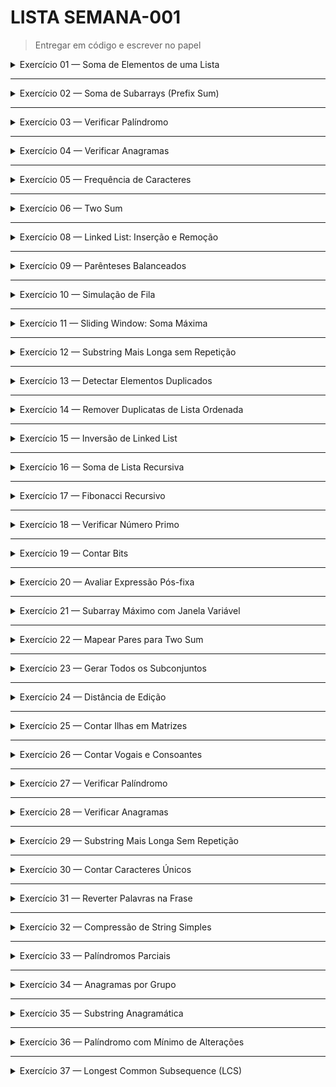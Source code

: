 #  LISTA SEMANA-001

> Entregar em código e escrever no papel

<details>
<summary>Exercício 01 — Soma de Elementos de uma Lista</summary>

**Tema:** Array – Manipulação Básica  
**Dificuldade:** Fácil  

### Enunciado
Crie uma função em Python chamada `soma_lista` que receba uma lista de números inteiros e retorne a soma de todos os elementos da lista.  

**Exemplo de entrada e saída:**
```
entrada = [1, 2, 3, 4, 5]
saida = soma_lista(entrada)
print(saida)  # 15
```

### Requisitos / Limitações
Não utilize a função built-in sum().

Percorra a lista usando loops (for ou while).

A função deve retornar 0 caso a lista esteja vazia.

Dica: inicialize uma variável acumuladora e vá somando os elementos da lista.

</details>

---

<details>
<summary>Exercício 02 — Soma de Subarrays (Prefix Sum)</summary>

**Tema:** Array – Prefix Sum  
**Dificuldade:** Fácil  

### Enunciado
Crie uma função em Python chamada `prefix_sum` que receba uma lista de números inteiros `nums` e um inteiro `k`, e retorne uma lista contendo a soma de todos os subarrays de tamanho `k`.

**Exemplo de entrada e saída:**
```
nums = [1, 2, 3, 4, 5]
k = 3
saida = prefix_sum(nums, k)
print(saida) # [6, 9, 12]
```

**Explicação:**  
```
- Subarray [1, 2, 3] → soma = 6  
- Subarray [2, 3, 4] → soma = 9  
- Subarray [3, 4, 5] → soma = 12  

```

### Requisitos / Limitações
Não utilize funções externas como numpy.sum().

Use Prefix Sum ou Sliding Window para otimizar a solução.

Caso `k` seja maior que o tamanho da lista, retorne uma lista vazia.

Dica: calcule a soma inicial do primeiro subarray e depois atualize somando o próximo elemento e subtraindo o primeiro do subarray anterior.

</details>

---

<details>
<summary>Exercício 03 — Verificar Palíndromo</summary>

**Tema:** Strings  
**Dificuldade:** Fácil  

### Enunciado
Crie uma função em Python chamada `eh_palindromo` que receba uma string `s` e retorne `True` se a string for um palíndromo, ou `False` caso contrário.  

**Exemplo de entrada e saída:**
```

entrada = "arara"
saida = eh_palindromo(entrada)
print(saida)  # True

entrada = "python"
saida = eh_palindromo(entrada)
print(saida)  # False

```

### Requisitos / Limitações
Não utilize bibliotecas externas.

Considere apenas os caracteres alfabéticos e ignore maiúsculas/minúsculas.

Dica: você pode comparar a string com sua versão invertida.

</details>

---

<details>
<summary>Exercício 04 — Verificar Anagramas</summary>

**Tema:** Strings  
**Dificuldade:** Fácil  

### Enunciado
Crie uma função em Python chamada `sao_anagramas` que receba duas strings `s1` e `s2` e retorne `True` se elas forem anagramas, ou `False` caso contrário.  

**Exemplo de entrada e saída:**
```

s1 = "roma"
s2 = "amor"
saida = sao_anagramas(s1, s2)
print(saida)  # True

s1 = "python"
s2 = "typhon"
saida = sao_anagramas(s1, s2)
print(saida)  # True

s1 = "python"
s2 = "java"
saida = sao_anagramas(s1, s2)
print(saida)  # False

```

### Requisitos / Limitações
Não utilize bibliotecas externas.

Considere que a comparação deve ignorar maiúsculas/minúsculas.

Dica: você pode usar `dict` ou `Counter` para contar a frequência de cada caractere.

</details>

---

<details>
<summary>Exercício 05 — Frequência de Caracteres</summary>

**Tema:** Hash Map / Dicionários  
**Dificuldade:** Fácil  

### Enunciado
Crie uma função em Python chamada `frequencia_caracteres` que receba uma string `s` e retorne um dicionário contendo a contagem de cada caractere presente na string.  

**Exemplo de entrada e saída:**
```

entrada = "banana"
saida = frequencia_caracteres(entrada)
print(saida)  # {'b': 1, 'a': 3, 'n': 2}

```

### Requisitos / Limitações
Não utilize bibliotecas externas.

Considere apenas caracteres alfabéticos e ignore maiúsculas/minúsculas.

Dica: percorra a string e atualize a contagem em um dicionário.

</details>

---

<details>
<summary>Exercício 06 — Two Sum</summary>

**Tema:** Hash Map / Dicionários  
**Dificuldade:** Fácil  

### Enunciado
Crie uma função em Python chamada `two_sum` que receba uma lista de números inteiros `nums` e um inteiro `target`.  
A função deve retornar uma tupla com os índices de dois números distintos que somam exatamente `target`. Se não houver solução, retorne `None`.  

**Exemplo de entrada e saída:**
```

nums = [2, 7, 11, 15]
target = 9
saida = two_sum(nums, target)
print(saida)  # (0, 1)

```

### Requisitos / Limitações
Não utilize loops duplos para verificar todos os pares (O(N²)).

Use um dicionário para armazenar os números já vistos e otimizar a busca (O(N)).

Dica: para cada número `n`, verifique se `target - n` já está no dicionário.

</details>

---

<details>
<summary>Exercício 08 — Linked List: Inserção e Remoção</summary>

**Tema:** Linked Lists  
**Dificuldade:** Fácil  

### Enunciado
Crie uma classe em Python chamada `Node` representando um nó de uma linked list, e uma classe `LinkedList` que suporte inserção no final e remoção de um elemento específico pelo valor.  

**Exemplo de uso:**
```

lista = LinkedList()
lista.inserir(1)
lista.inserir(2)
lista.inserir(3)
lista.remover(2)

# A lista agora contém: 1 -> 3

lista.imprimir()  # 1 -> 3

```

### Requisitos / Limitações
- Implemente sua própria linked list (não use listas Python para simular a estrutura).
- A função `remover` deve lidar corretamente com elementos que não existem na lista.
- A função `imprimir` deve exibir todos os elementos da lista em ordem.

Dica: use um nó "dummy" (sentinela) para simplificar remoções no início da lista.

</details>

---

<details>
<summary>Exercício 09 — Parênteses Balanceados</summary>

**Tema:** Stacks  
**Dificuldade:** Fácil  

### Enunciado
Crie uma função em Python chamada `parenteses_balanceados` que receba uma string contendo apenas os caracteres `'('`, `')'`, `'{'`, `'}'`, `'['` e `']'`.  
A função deve retornar `True` se todos os parênteses estiverem balanceados e fechando na ordem correta, ou `False` caso contrário.  

**Exemplo de entrada e saída:**
```

entrada = "([{}])"
saida = parenteses_balanceados(entrada)
print(saida)  # True

entrada = "([)]"
saida = parenteses_balanceados(entrada)
print(saida)  # False

```

### Requisitos / Limitações
- Use uma **stack** (`list` ou `collections.deque`) para auxiliar na verificação.
- Não utilize bibliotecas externas.

Dica: empilhe os parênteses de abertura e, ao encontrar um fechamento, verifique se corresponde ao topo da stack.

</details>

---

<details>
<summary>Exercício 10 — Simulação de Fila</summary>

**Tema:** Queues  
**Dificuldade:** Fácil  

### Enunciado
Crie uma classe em Python chamada `Fila` que utilize `collections.deque` para simular uma fila (FIFO).  
A classe deve ter os métodos `enfileirar(item)` para adicionar elementos, `desenfileirar()` para remover o elemento da frente, e `esta_vazia()` para verificar se a fila está vazia.  

**Exemplo de uso:**
```

fila = Fila()
fila.enfileirar(1)
fila.enfileirar(2)
fila.enfileirar(3)
print(fila.desenfileirar())  # 1
print(fila.esta_vazia())     # False

```

### Requisitos / Limitações
- Utilize `collections.deque` para a implementação.
- A função `desenfileirar` deve retornar `None` se a fila estiver vazia.

Dica: a fila deve seguir a ordem **FIFO** (primeiro a entrar, primeiro a sair).

</details>

---

<details>
<summary>Exercício 11 — Sliding Window: Soma Máxima</summary>

**Tema:** Array – Sliding Window  
**Dificuldade:** Médio  

### Enunciado
Crie uma função em Python chamada `soma_maxima_janela` que receba uma lista de números inteiros `nums` e um inteiro `k` representando o tamanho da janela.  
A função deve retornar a **soma máxima** de `k` elementos consecutivos na lista.  

**Exemplo de entrada e saída:**
```

nums = [2, 1, 5, 1, 3, 2]
k = 3
saida = soma_maxima_janela(nums, k)
print(saida)  # 9  (5 + 1 + 3)

```

### Requisitos / Limitações
- Utilize a técnica de **sliding window** para otimizar a solução (O(N)).
- Não use loops aninhados para somar todas as janelas possíveis.

Dica: inicialize a soma da primeira janela e depois deslize a janela adicionando o novo elemento e subtraindo o que saiu.

</details>

---

<details>
<summary>Exercício 12 — Substring Mais Longa sem Repetição</summary>

**Tema:** Strings – Sliding Window  
**Dificuldade:** Médio  

### Enunciado
Crie uma função em Python chamada `substring_unica` que receba uma string `s` e retorne o comprimento da **substring mais longa** que não contém caracteres repetidos.  

**Exemplo de entrada e saída:**
```

entrada = "abcabcbb"
saida = substring_unica(entrada)
print(saida)  # 3  ("abc")

entrada = "bbbbb"
saida = substring_unica(entrada)
print(saida)  # 1  ("b")

```

### Requisitos / Limitações
- Utilize a técnica de **sliding window** para otimizar a solução.
- Não use bibliotecas externas.

Dica: use um dicionário ou set para rastrear os caracteres presentes na janela atual e ajuste o início da janela conforme necessário.

</details>

---

<details>
<summary>Exercício 13 — Detectar Elementos Duplicados</summary>

**Tema:** Hash Map / Set  
**Dificuldade:** Médio  

### Enunciado
Crie uma função em Python chamada `tem_duplicados` que receba uma lista de números inteiros `nums` e retorne `True` se houver **elementos duplicados**, ou `False` caso contrário.  

**Exemplo de entrada e saída:**
```

nums = [1, 2, 3, 4, 5]
print(tem_duplicados(nums))  # False

nums = [1, 2, 3, 2]
print(tem_duplicados(nums))  # True

```

### Requisitos / Limitações
- Utilize **sets** ou **dicionários** para detectar duplicatas de forma eficiente (O(N)).
- Não utilize loops duplos (O(N²)).

Dica: percorra a lista e verifique se o elemento já foi visto anteriormente.

</details>

---

<details>
<summary>Exercício 14 — Remover Duplicatas de Lista Ordenada</summary>

**Tema:** Two Pointers  
**Dificuldade:** Médio  

### Enunciado
Crie uma função em Python chamada `remover_duplicatas` que receba uma **lista ordenada** de números inteiros `nums` e remova as duplicatas **in-place**, retornando o novo comprimento da lista sem duplicatas.  

**Exemplo de entrada e saída:**
```

nums = [1, 1, 2, 2, 3]
novo_tamanho = remover_duplicatas(nums)
print(novo_tamanho)  # 3
print(nums[:novo_tamanho])  # [1, 2, 3]

```

### Requisitos / Limitações
- Utilize a técnica de **dois ponteiros** para resolver o problema em O(N).
- Não use listas auxiliares ou funções prontas como `set`.

Dica: mantenha um ponteiro de escrita para sobrescrever duplicatas e outro ponteiro de leitura para percorrer a lista.

</details>

---

<details>
<summary>Exercício 15 — Inversão de Linked List</summary>

**Tema:** Linked List – Inversão  
**Dificuldade:** Médio  

### Enunciado
Crie uma função em Python chamada `inverter_linked_list` que receba a **cabeça** de uma linked list e retorne a **nova cabeça** da lista invertida.  

**Exemplo de uso:**
```

# Estrutura do nó

class Node:
def **init**(self, val):
self.val = val
self.next = None

# Lista: 1 -> 2 -> 3 -> None

head = Node(1)
head.next = Node(2)
head.next.next = Node(3)

nova_cabeca = inverter_linked_list(head)

# Lista invertida: 3 -> 2 -> 1 -> None

```

### Requisitos / Limitações
- Inverter a linked list **in-place**, sem criar novos nós.
- Use **ponteiros** para manipular a referência dos nós.

Dica: percorra a lista e altere o `next` de cada nó para apontar para o nó anterior.

</details>

---

<details>
<summary>Exercício 16 — Soma de Lista Recursiva</summary>

**Tema:** Recursão – Básica  
**Dificuldade:** Médio  

### Enunciado
Crie uma função em Python chamada `soma_lista_recursiva` que receba uma lista de números inteiros `nums` e retorne a soma de todos os elementos **usando recursão**.  

**Exemplo de entrada e saída:**
```

entrada = [1, 2, 3, 4, 5]
saida = soma_lista_recursiva(entrada)
print(saida)  # 15

```

### Requisitos / Limitações
- Não utilize loops (`for` ou `while`) nem a função `sum()`.
- Use recursão para somar os elementos da lista.
- A função deve retornar 0 caso a lista esteja vazia.

Dica: defina um **caso base** para uma lista vazia ou com um elemento, e depois faça a soma do primeiro elemento com a soma recursiva do restante da lista.

</details>

---

<details>
<summary>Exercício 17 — Fibonacci Recursivo</summary>

**Tema:** Recursão – Básica  
**Dificuldade:** Médio  

### Enunciado
Crie uma função em Python chamada `fibonacci` que receba um inteiro `n` e retorne o **n-ésimo termo** da sequência de Fibonacci, utilizando **recursão**.  

**Exemplo de entrada e saída:**
```

print(fibonacci(0))  # 0
print(fibonacci(1))  # 1
print(fibonacci(6))  # 8  (0, 1, 1, 2, 3, 5, 8)

```

### Requisitos / Limitações
- Não utilize loops nem listas auxiliares.
- Utilize recursão pura para calcular o termo.
- Considere que `fibonacci(0) = 0` e `fibonacci(1) = 1`.

Dica: defina **casos base** para `n = 0` e `n = 1`, e o caso recursivo como `fibonacci(n-1) + fibonacci(n-2)`.

</details>

---

<details>
<summary>Exercício 18 — Verificar Número Primo</summary>

**Tema:** Math & Geometry – Básico  
**Dificuldade:** Médio  

### Enunciado
Crie uma função em Python chamada `eh_primo` que receba um número inteiro `n` e retorne `True` se `n` for primo, ou `False` caso contrário.  

**Exemplo de entrada e saída:**
```

print(eh_primo(2))   # True
print(eh_primo(15))  # False
print(eh_primo(17))  # True

```

### Requisitos / Limitações
- Não utilize bibliotecas externas como `math`.
- Utilize apenas loops e operações básicas.
- Considere que números menores que 2 não são primos.

Dica: verifique se `n` é divisível por algum número de 2 até a raiz quadrada de `n`.

</details>

---

<details>
<summary>Exercício 19 — Contar Bits</summary>

**Tema:** Bit Manipulation  
**Dificuldade:** Médio  

### Enunciado
Crie uma função em Python chamada `contar_bits` que receba um número inteiro `n` e retorne o **número de 1s** na representação binária de `n`.  

**Exemplo de entrada e saída:**
```

print(contar_bits(5))  # 2  (5 em binário: 101)
print(contar_bits(15)) # 4  (15 em binário: 1111)

```

### Requisitos / Limitações
- Não utilize a função `bin()` nem strings para contar os bits.
- Utilize operações bit a bit (`AND`, `SHIFT`) para contar os 1s.
- O número de entrada será sempre não-negativo.

Dica: use a técnica de **Brian Kernighan**, subtraindo 1 e fazendo AND com o número repetidamente até zerar.

</details>

---

<details>
<summary>Exercício 20 — Avaliar Expressão Pós-fixa</summary>

**Tema:** Stack  
**Dificuldade:** Médio  

### Enunciado
Crie uma função em Python chamada `avaliar_posfixa` que receba uma **expressão matemática em notação pós-fixa** (lista de strings) e retorne o resultado da avaliação.  

**Exemplo de entrada e saída:**
```

expressao = ["2", "3", "1", "*", "+", "9", "-"]  # Equivale a 2 + 3*1 - 9
resultado = avaliar_posfixa(expressao)
print(resultado)  # -4

```

### Requisitos / Limitações
- Utilize **uma pilha** (`list` ou `collections.deque`) para avaliar a expressão.
- Suporte apenas operadores: `+`, `-`, `*`, `/`.
- Não use `eval()` ou funções externas.

Dica: percorra a expressão, empilhando números e aplicando o operador nos dois últimos números da pilha quando encontrar um operador.

</details>

---

<details>
<summary>Exercício 21 — Subarray Máximo com Janela Variável</summary>

**Tema:** Array – Sliding Window (Variável)  
**Dificuldade:** Difícil  

### Enunciado
Crie uma função em Python chamada `subarray_max_soma` que receba uma lista de números inteiros `nums` e um inteiro `k` e retorne a **soma máxima de qualquer subarray de tamanho variável até k**.  

**Exemplo de entrada e saída:**
```

nums = [2, 1, 5, 1, 3, 2]
k = 3
resultado = subarray_max_soma(nums, k)
print(resultado)  # 9  (subarray [5,1,3])

```

### Requisitos / Limitações
- A solução deve utilizar a técnica de **Sliding Window com tamanho variável**.
- Não utilize funções built-in de agregação como `sum()` dentro de loops.
- A função deve retornar 0 se a lista estiver vazia ou `k` for 0.

Dica: mantenha uma **janela deslizante** e vá atualizando a soma enquanto ajusta o tamanho da janela.

</details>

---

<details>
<summary>Exercício 22 — Mapear Pares para Two Sum</summary>

**Tema:** Hash Map – Dois Somatórios  
**Dificuldade:** Difícil  

### Enunciado
Crie uma função em Python chamada `two_sum_indices` que receba uma lista de números inteiros `nums` e um alvo `target`. A função deve retornar uma lista de **pares de índices** `(i, j)` distintos tais que `nums[i] + nums[j] == target`.  

**Exemplo de entrada e saída:**
```

nums = [2, 7, 11, 15]
target = 9
resultado = two_sum_indices(nums, target)
print(resultado)  # [(0,1)]

```

### Requisitos / Limitações
- Cada par de índices deve ser único, não repetindo combinações invertidas.
- Utilize **dicionário (hash map)** para otimizar a busca.
- Não use nested loops simples $O(N^2)$.

Dica: percorra a lista, armazenando os números já vistos em um dicionário e verificando se o complemento (target - num) já existe.

</details>

---

<details>
<summary>Exercício 23 — Gerar Todos os Subconjuntos</summary>

**Tema:** Recursão / Backtracking  
**Dificuldade:** Difícil  

### Enunciado
Crie uma função em Python chamada `gerar_subconjuntos` que receba uma lista de números inteiros `nums` e retorne **uma lista com todos os subconjuntos possíveis**.  

**Exemplo de entrada e saída:**
```

nums = [1,2,3]
resultado = gerar_subconjuntos(nums)
print(resultado)

# [[], [1], [2], [3], [1,2], [1,3], [2,3], [1,2,3]]

```

### Requisitos / Limitações
- Utilize **recursão ou backtracking** para gerar os subconjuntos.
- Não use funções built-in como `itertools.combinations`.
- A ordem dos subconjuntos na lista final não importa.

Dica: crie uma função auxiliar que construa os subconjuntos **adicionando ou não cada elemento** recursivamente.

</details>

---

<details>
<summary>Exercício 24 — Distância de Edição</summary>

**Tema:** Strings – Programação Dinâmica  
**Dificuldade:** Difícil  

### Enunciado
Crie uma função em Python chamada `distancia_edicao` que receba duas strings `s1` e `s2` e retorne a **distância mínima de edição** entre elas, considerando as operações: inserção, remoção e substituição de um caractere.  

**Exemplo de entrada e saída:**
```

s1 = "kitten"
s2 = "sitting"
resultado = distancia_edicao(s1, s2)
print(resultado)  # 3

```

### Requisitos / Limitações
- Utilize **programação dinâmica (DP)** para resolver o problema.
- Não utilize funções externas ou módulos que implementem a distância de edição.
- Strings de entrada serão curtas (até 20 caracteres) para facilitar o teste.

Dica: crie uma **tabela 2D** onde `dp[i][j]` representa a distância mínima para os prefixos `s1[:i]` e `s2[:j]`.

</details>

---

<details>
<summary>Exercício 25 — Contar Ilhas em Matrizes</summary>

**Tema:** Queue / BFS  
**Dificuldade:** Difícil  

### Enunciado
Crie uma função em Python chamada `contar_ilhas` que receba uma matriz 2D de 0s e 1s (`grid`) e retorne o **número de áreas conectadas de 1s** (ilhas). A conexão é considerada nas **4 direções** (cima, baixo, esquerda, direita).  

**Exemplo de entrada e saída:**
```

grid = [
[1,1,0,0,0],
[1,1,0,0,0],
[0,0,1,0,0],
[0,0,0,1,1]
]
resultado = contar_ilhas(grid)
print(resultado)  # 3

```

### Requisitos / Limitações
- Utilize **BFS** com **fila (`collections.deque`)** para percorrer a matriz.
- Modifique a matriz original ou use uma matriz de visitados para evitar contar células repetidas.
- Não use DFS recursivo.

Dica: percorra cada célula da matriz; quando encontrar um 1 não visitado, faça BFS para marcar toda a ilha.

</details>

---

<details>
<summary>Exercício 26 — Contar Vogais e Consoantes</summary>

**Tema:** Strings – Manipulação de Caracteres  
**Dificuldade:** Fácil  

### Enunciado
Crie uma função em Python chamada `contar_vogais_consoantes` que receba uma string `texto` e retorne **uma tupla** `(num_vogais, num_consoantes)` representando a quantidade de vogais e consoantes na string.  

**Exemplo de entrada e saída:**
```

texto = "Hello World"
resultado = contar_vogais_consoantes(texto)
print(resultado)  # (3, 7)

```

### Requisitos / Limitações
- Considere apenas letras do alfabeto; ignore números e símbolos.
- A contagem deve ser **case-insensitive**.
- Não use bibliotecas externas.

Dica: defina listas ou conjuntos de vogais e verifique cada caractere da string.

</details>

---

<details>
<summary>Exercício 27 — Verificar Palíndromo</summary>

**Tema:** Strings – Palíndromo  
**Dificuldade:** Fácil  

### Enunciado
Crie uma função em Python chamada `eh_palindromo` que receba uma string `texto` e retorne **True** se a string for um palíndromo e **False** caso contrário.  

**Exemplo de entrada e saída:**
```

texto = "arara"
resultado = eh_palindromo(texto)
print(resultado)  # True

texto = "python"
resultado = eh_palindromo(texto)
print(resultado)  # False

```

### Requisitos / Limitações
- Ignore **diferenças de maiúsculas/minúsculas**.
- Ignore **espaços e caracteres especiais**.
- Não use funções externas para verificação de palíndromo.

Dica: compare a string com sua versão invertida após normalização.

</details>

---

<details>
<summary>Exercício 28 — Verificar Anagramas</summary>

**Tema:** Strings – Anagramas  
**Dificuldade:** Fácil  

### Enunciado
Crie uma função em Python chamada `sao_anagramas` que receba duas strings `s1` e `s2` e retorne **True** se elas forem anagramas e **False** caso contrário.  

**Exemplo de entrada e saída:**
```

s1 = "roma"
s2 = "amor"
resultado = sao_anagramas(s1, s2)
print(resultado)  # True

s1 = "python"
s2 = "typhon"
resultado = sao_anagramas(s1, s2)
print(resultado)  # True

s1 = "teste"
s2 = "tseta"
resultado = sao_anagramas(s1, s2)
print(resultado)  # False

```

### Requisitos / Limitações
- Considere apenas letras e ignore maiúsculas/minúsculas.
- Não use funções externas específicas para anagramas.
- Pode usar `dict` ou `Counter` para contar ocorrências.

Dica: conte a frequência de cada caractere em ambas as strings e compare.

</details>

---

<details>
<summary>Exercício 29 — Substring Mais Longa Sem Repetição</summary>

**Tema:** Strings – Substrings Únicas  
**Dificuldade:** Médio  

### Enunciado
Crie uma função em Python chamada `maior_substring_unica` que receba uma string `texto` e retorne o **comprimento da maior substring** que não possui caracteres repetidos.  

**Exemplo de entrada e saída:**
```

texto = "abcabcbb"
resultado = maior_substring_unica(texto)
print(resultado)  # 3 ("abc")

texto = "bbbbb"
resultado = maior_substring_unica(texto)
print(resultado)  # 1 ("b")

texto = "pwwkew"
resultado = maior_substring_unica(texto)
print(resultado)  # 3 ("wke")

```

### Requisitos / Limitações
- A solução deve ter complexidade **O(n)**.
- Utilize a técnica de **Sliding Window** com HashMap ou Set.
- Não use bibliotecas externas além de estruturas básicas (`set`, `dict`).

</details>

---

<details>
<summary>Exercício 30 — Contar Caracteres Únicos</summary>

**Tema:** Strings – Manipulação de Caracteres  
**Dificuldade:** Médio  

### Enunciado
Crie uma função em Python chamada `contar_unicos` que receba uma string `texto` e retorne a quantidade de caracteres que aparecem **apenas uma vez**.  

**Exemplo de entrada e saída:**
```

texto = "abracadabra"
resultado = contar_unicos(texto)
print(resultado)  # 2 ("c" e "d")

texto = "hello"
resultado = contar_unicos(texto)
print(resultado)  # 2 ("h" e "e")

```

### Requisitos / Limitações
- Ignore maiúsculas/minúsculas.
- Considere apenas letras do alfabeto.
- Pode usar `dict` ou `Counter` para contar ocorrências.
- Não utilize funções externas que retornem diretamente os caracteres únicos.

</details>

---

<details>
<summary>Exercício 31 — Reverter Palavras na Frase</summary>

**Tema:** Strings – Manipulação de Strings  
**Dificuldade:** Médio  

### Enunciado
Crie uma função em Python chamada `reverter_palavras` que receba uma string `frase` e retorne a frase com a **ordem das palavras invertida**, mantendo as letras de cada palavra na mesma ordem.  

**Exemplo de entrada e saída:**
```

frase = "Python é divertido"
resultado = reverter_palavras(frase)
print(resultado)  # "divertido é Python"

frase = "Aprender a programar"
resultado = reverter_palavras(frase)
print(resultado)  # "programar a Aprender"

```

### Requisitos / Limitações
- Preserve os espaços entre as palavras.
- Não inverta os caracteres dentro das palavras.
- Não use bibliotecas externas, apenas métodos de strings nativos.

</details>

---

<details>
<summary>Exercício 32 — Compressão de String Simples</summary>

**Tema:** Strings – Manipulação de Strings  
**Dificuldade:** Médio  

### Enunciado
Crie uma função em Python chamada `compressao_string` que receba uma string `texto` e retorne sua versão **compactada**, onde caracteres consecutivos repetidos são substituídos pelo caractere seguido do número de ocorrências.  

**Exemplo de entrada e saída:**
```

texto = "aaabbc"
resultado = compressao_string(texto)
print(resultado)  # "a3b2c1"

texto = "abcd"
resultado = compressao_string(texto)
print(resultado)  # "a1b1c1d1"

```

### Requisitos / Limitações
- A entrada conterá apenas letras minúsculas.
- Não use bibliotecas externas.
- Percorra a string usando loops e condicional.

</details>

---

<details>
<summary>Exercício 33 — Palíndromos Parciais</summary>

**Tema:** Strings – Palíndromos  
**Dificuldade:** Médio  

### Enunciado
Crie uma função em Python chamada `existe_palindromo` que receba uma string `texto` e retorne `True` se **alguma substring de tamanho ≥ 2** for um palíndromo, e `False` caso contrário.  

**Exemplo de entrada e saída:**
```

texto = "abac"
resultado = existe_palindromo(texto)
print(resultado)  # True ("aba")

texto = "xyz"
resultado = existe_palindromo(texto)
print(resultado)  # False

```

### Requisitos / Limitações
- Substrings de tamanho 1 não são consideradas.
- O algoritmo deve percorrer todas as substrings possíveis.
- Não use bibliotecas externas, apenas recursos nativos de strings.

</details>

---

<details>
<summary>Exercício 34 — Anagramas por Grupo</summary>

**Tema:** Strings – Anagramas  
**Dificuldade:** Médio  

### Enunciado
Crie uma função em Python chamada `agrupar_anagramas` que receba uma lista de strings `palavras` e retorne uma lista de listas, onde cada sublista contém palavras que são **anagramas** entre si.  

**Exemplo de entrada e saída:**
```

palavras = ["bat", "tab", "tap", "pat", "cat"]
resultado = agrupar_anagramas(palavras)
print(resultado)

# [["bat", "tab"], ["tap", "pat"], ["cat"]]

```

### Requisitos / Limitações
- As palavras só contêm letras minúsculas.
- Palavras que não possuem anagramas devem formar uma lista individual.
- Pode usar `dict` ou `defaultdict` para agrupar.
- Não use bibliotecas externas específicas de anagramas.

</details>

---

<details>
<summary>Exercício 35 — Substring Anagramática</summary>

**Tema:** Strings – Anagramas  
**Dificuldade:** Difícil  

### Enunciado
Crie uma função em Python chamada `substrings_anagramas` que receba duas strings `texto` e `padrao` e retorne uma lista com todas as **substrings de `texto` que são anagramas de `padrao`**.  

**Exemplo de entrada e saída:**
```

texto = "cbaebabacd"
padrao = "abc"
resultado = substrings_anagramas(texto, padrao)
print(resultado)

# ["cba", "bac"]

```

### Requisitos / Limitações
- A função deve ser eficiente, evitando verificar todas as combinações explicitamente (use contagem de caracteres ou sliding window).  
- `texto` e `padrao` contêm apenas letras minúsculas.  
- Não use bibliotecas externas, apenas recursos nativos de Python.  

</details>

---

<details>
<summary>Exercício 36 — Palíndromo com Mínimo de Alterações</summary>

**Tema:** Strings – Palíndromos / DP  
**Dificuldade:** Difícil  

### Enunciado
Crie uma função em Python chamada `min_alteracoes_palindromo` que receba uma string `texto` e retorne o **número mínimo de alterações de caracteres** necessárias para transformar `texto` em um palíndromo.  

**Exemplo de entrada e saída:**
```

texto = "abcda"
resultado = min_alteracoes_palindromo(texto)
print(resultado)  # 2  ("abcba" ou "adcda")

```

### Requisitos / Limitações
- Apenas substituições de caracteres são permitidas (não inserir nem remover).  
- Utilize programação dinâmica para otimizar a solução.  
- Não use bibliotecas externas.

</details>

---

<details>
<summary>Exercício 37 — Longest Common Subsequence (LCS)</summary>

**Tema:** Strings – DP  
**Dificuldade:** Difícil  

### Enunciado
Crie uma função em Python chamada `lcs` que receba duas strings `s1` e `s2` e retorne o **tamanho da maior subsequência comum (LCS)** entre elas.  

**Exemplo de entrada e saída:**
```

s1 = "abcde"
s2 = "ace"
resultado = lcs(s1, s2)
print(resultado)  # 3  ("ace")

```

### Requisitos / Limitações
- Utilize programação dinâmica (memoização ou tabulação) para eficiência.  
- Não use bibliotecas externas.  
- Subsequência não precisa ser contígua.  

</details>
